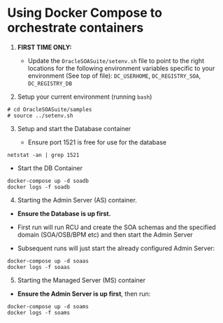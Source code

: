 # Using Docker Compose to orchestrate containers

1. **FIRST TIME ONLY:**
   - Update the `OracleSOASuite/setenv.sh` file to point
     to the right locations for the following environment variables specific to your environment (See top of file):
     `DC_USERHOME`, `DC_REGISTRY_SOA`, `DC_REGISTRY_DB`    

2. Setup your current environment (running `bash`)
```
# cd OracleSOASuite/samples
# source ../setenv.sh
```

3. Setup and start the Database container

   - Ensure port 1521 is free for use for the database
```
netstat -an | grep 1521
```
   - Start the DB Container
```
docker-compose up -d soadb
docker logs -f soadb
```

4. Starting the Admin Server (AS) container.

  - **Ensure the Database is up first.**

  - First run will run RCU and create the SOA schemas and the specified domain
    (SOA/OSB/BPM etc) and then start the Admin Server

  - Subsequent runs will just start the already configured Admin Server:
```
docker-compose up -d soaas
docker logs -f soaas
```

5.  Starting the Managed Server (MS) container

   - **Ensure the Admin Server is up first**, then run:
```
docker-compose up -d soams
docker logs -f soams
```
